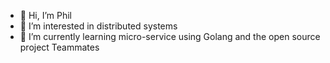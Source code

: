 - 👋 Hi, I’m Phil
- 👀 I’m interested in distributed systems
- 🌱 I’m currently learning micro-service using Golang and the open source project Teammates
